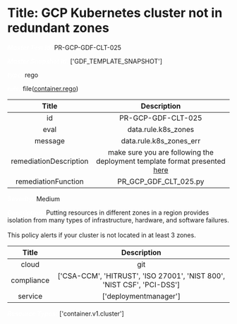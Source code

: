 



# Title: GCP Kubernetes cluster not in redundant zones


***<font color="white">Master Test Id:</font>*** PR-GCP-GDF-CLT-025

***<font color="white">Master Snapshot Id:</font>*** ['GDF_TEMPLATE_SNAPSHOT']

***<font color="white">type:</font>*** rego

***<font color="white">rule:</font>*** file([container.rego])  
  
  
  
  

|Title|Description|
| :---: | :---: |
|id|PR-GCP-GDF-CLT-025|
|eval|data.rule.k8s_zones|
|message|data.rule.k8s_zones_err|
|remediationDescription|make sure you are following the deployment template format presented <a href='https://cloud.google.com/kubernetes-engine/docs/reference/rest/v1/projects.locations.clusters' target='_blank'>here</a>|
|remediationFunction|PR_GCP_GDF_CLT_025.py|


***<font color="white">Severity:</font>*** Medium

***<font color="white">Description:</font>*** Putting resources in different zones in a region provides isolation from many types of infrastructure, hardware, and software failures.<br><br> This policy alerts if your cluster is not located in at least 3 zones.  
  
  

|Title|Description|
| :---: | :---: |
|cloud|git|
|compliance|['CSA-CCM', 'HITRUST', 'ISO 27001', 'NIST 800', 'NIST CSF', 'PCI-DSS']|
|service|['deploymentmanager']|


***<font color="white">Resource Types:</font>*** ['container.v1.cluster']


[container.rego]: https://github.com/prancer-io/prancer-compliance-test/tree/master/google/iac/container.rego
